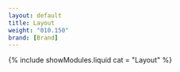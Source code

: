 ```yaml
---
layout: default
title: Layout
weight: "010.150"
brand: [Brand]
---
```


{% include showModules.liquid  cat = "Layout" %}